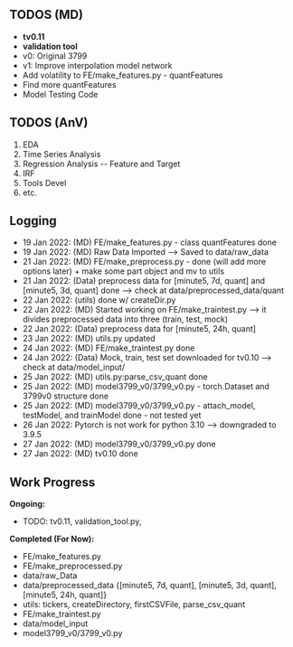 ## TODOS (MD)

- __tv0.11__
- __validation tool__
- v0: Original 3799
- v1: Improve interpolation model network
- Add volatility to FE/make_features.py - quantFeatures
- Find more quantFeatures
- Model Testing Code
  
## TODOS (AnV)
  
1. EDA
2. Time Series Analysis
3. Regression Analysis -- Feature and Target
4. IRF
5. Tools Devel
6. etc.

## Logging
  
- 19 Jan 2022: (MD) FE/make_features.py - class quantFeatures done
- 19 Jan 2022: (MD) Raw Data Imported --> Saved to data/raw_data
- 21 Jan 2022: (MD) FE/make_preprocess.py - done (will add more options later) + make some part object and mv to utils
- 21 Jan 2022: (Data) preprocess data for [minute5, 7d, quant] and [minute5, 3d, quant] done --> check at data/preprocessed_data/quant
- 22 Jan 2022: (utils) done w/ createDir.py
- 22 Jan 2022: (MD) Started working on FE/make_traintest.py --> it divides preprocessed data into three (train, test, mock)
- 22 Jan 2022: (Data) preprocess data for [minute5, 24h, quant]
- 23 Jan 2022: (MD) utils.py updated 
- 24 Jan 2022: (MD) FE/make_traintest.py done
- 24 Jan 2022: (Data) Mock, train, test set downloaded for tv0.10 --> check at data/model_input/
- 25 Jan 2022: (MD) utils.py:parse_csv_quant done
- 25 Jan 2022: (MD) model3799_v0/3799_v0.py - torch.Dataset and 3799v0 structure done
- 25 Jan 2022: (MD) model3799_v0/3799_v0.py - attach_model, testModel, and trainModel done - not tested yet
- 26 Jan 2022: Pytorch is not work for python 3.10 --> downgraded to 3.9.5
- 27 Jan 2022: (MD) model3799_v0/3799_v0.py done
- 27 Jan 2022: (MD) tv0.10 done

 
## Work Progress
__Ongoing:__ <br>
- TODO: tv0.11, validation_tool.py, 
  
__Completed (For Now):__ <br>
- FE/make_features.py
- FE/make_preprocessed.py
- data/raw_Data
- data/preprocessed_data {[minute5, 7d, quant], [minute5, 3d, quant], [minute5, 24h, quant]}
- utils: tickers, createDirectory, firstCSVFile, parse_csv_quant
- FE/make_traintest.py
- data/model_input
- model3799_v0/3799_v0.py
